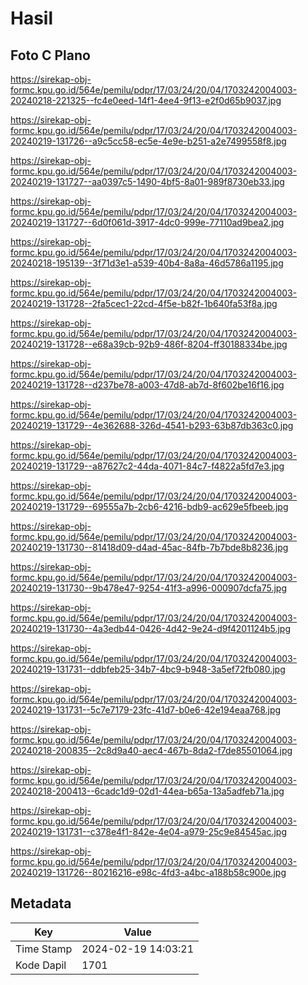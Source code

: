 # Hasil

## Foto C Plano

https://sirekap-obj-formc.kpu.go.id/564e/pemilu/pdpr/17/03/24/20/04/1703242004003-20240218-221325--fc4e0eed-14f1-4ee4-9f13-e2f0d65b9037.jpg

https://sirekap-obj-formc.kpu.go.id/564e/pemilu/pdpr/17/03/24/20/04/1703242004003-20240219-131726--a9c5cc58-ec5e-4e9e-b251-a2e7499558f8.jpg

https://sirekap-obj-formc.kpu.go.id/564e/pemilu/pdpr/17/03/24/20/04/1703242004003-20240219-131727--aa0397c5-1490-4bf5-8a01-989f8730eb33.jpg

https://sirekap-obj-formc.kpu.go.id/564e/pemilu/pdpr/17/03/24/20/04/1703242004003-20240219-131727--6d0f061d-3917-4dc0-999e-77110ad9bea2.jpg

https://sirekap-obj-formc.kpu.go.id/564e/pemilu/pdpr/17/03/24/20/04/1703242004003-20240218-195139--3f71d3e1-a539-40b4-8a8a-46d5786a1195.jpg

https://sirekap-obj-formc.kpu.go.id/564e/pemilu/pdpr/17/03/24/20/04/1703242004003-20240219-131728--2fa5cec1-22cd-4f5e-b82f-1b640fa53f8a.jpg

https://sirekap-obj-formc.kpu.go.id/564e/pemilu/pdpr/17/03/24/20/04/1703242004003-20240219-131728--e68a39cb-92b9-486f-8204-ff30188334be.jpg

https://sirekap-obj-formc.kpu.go.id/564e/pemilu/pdpr/17/03/24/20/04/1703242004003-20240219-131728--d237be78-a003-47d8-ab7d-8f602be16f16.jpg

https://sirekap-obj-formc.kpu.go.id/564e/pemilu/pdpr/17/03/24/20/04/1703242004003-20240219-131729--4e362688-326d-4541-b293-63b87db363c0.jpg

https://sirekap-obj-formc.kpu.go.id/564e/pemilu/pdpr/17/03/24/20/04/1703242004003-20240219-131729--a87627c2-44da-4071-84c7-f4822a5fd7e3.jpg

https://sirekap-obj-formc.kpu.go.id/564e/pemilu/pdpr/17/03/24/20/04/1703242004003-20240219-131729--69555a7b-2cb6-4216-bdb9-ac629e5fbeeb.jpg

https://sirekap-obj-formc.kpu.go.id/564e/pemilu/pdpr/17/03/24/20/04/1703242004003-20240219-131730--81418d09-d4ad-45ac-84fb-7b7bde8b8236.jpg

https://sirekap-obj-formc.kpu.go.id/564e/pemilu/pdpr/17/03/24/20/04/1703242004003-20240219-131730--9b478e47-9254-41f3-a996-000907dcfa75.jpg

https://sirekap-obj-formc.kpu.go.id/564e/pemilu/pdpr/17/03/24/20/04/1703242004003-20240219-131730--4a3edb44-0426-4d42-9e24-d9f4201124b5.jpg

https://sirekap-obj-formc.kpu.go.id/564e/pemilu/pdpr/17/03/24/20/04/1703242004003-20240219-131731--ddbfeb25-34b7-4bc9-b948-3a5ef72fb080.jpg

https://sirekap-obj-formc.kpu.go.id/564e/pemilu/pdpr/17/03/24/20/04/1703242004003-20240219-131731--5c7e7179-23fc-41d7-b0e6-42e194eaa768.jpg

https://sirekap-obj-formc.kpu.go.id/564e/pemilu/pdpr/17/03/24/20/04/1703242004003-20240218-200835--2c8d9a40-aec4-467b-8da2-f7de85501064.jpg

https://sirekap-obj-formc.kpu.go.id/564e/pemilu/pdpr/17/03/24/20/04/1703242004003-20240218-200413--6cadc1d9-02d1-44ea-b65a-13a5adfeb71a.jpg

https://sirekap-obj-formc.kpu.go.id/564e/pemilu/pdpr/17/03/24/20/04/1703242004003-20240219-131731--c378e4f1-842e-4e04-a979-25c9e84545ac.jpg

https://sirekap-obj-formc.kpu.go.id/564e/pemilu/pdpr/17/03/24/20/04/1703242004003-20240219-131726--80216216-e98c-4fd3-a4bc-a188b58c900e.jpg


## Metadata

| Key        | Value               |
| ---------- | ------------------- |
| Time Stamp | 2024-02-19 14:03:21 |
| Kode Dapil | 1701                |



